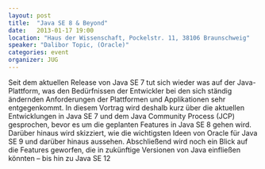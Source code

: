 ```yaml
---
layout: post
title:  "Java SE 8 & Beyond"
date:   2013-01-17 19:00
location: "Haus der Wissenschaft, Pockelstr. 11, 38106 Braunschweig"
speaker: "Dalibor Topic, (Oracle)"
categories: event
organizer: JUG
---
```

Seit dem aktuellen Release von Java SE 7 tut sich wieder was auf der Java-Plattform, was den Bedürfnissen der
Entwickler bei den sich ständig ändernden Anforderungen der Plattformen und Applikationen sehr entgegenkommt. In diesem
Vortrag wird deshalb kurz über die aktuellen Entwicklungen in Java SE 7 und dem Java Community Process (JCP) gesprochen,
bevor es um die geplanten Features in Java SE 8 gehen wird. Darüber hinaus wird skizziert, wie die wichtigsten Ideen von
Oracle für Java SE 9 und darüber hinaus aussehen. Abschließend wird noch ein Blick auf die Features geworfen, die in
zukünftige Versionen von Java einfließen könnten – bis hin zu Java SE 12
